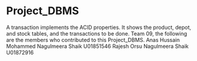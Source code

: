 # Project_DBMS
A transaction implements the ACID properties. It shows the product, depot, and stock tables, and the transactions to be done.
Team 09, the following are the members who contributed to this Project_DBMS.
Anas Hussain Mohammed
Nagulmeera Shaik U01851546
Rajesh Orsu
Nagulmeera Shaik U01872916
 
